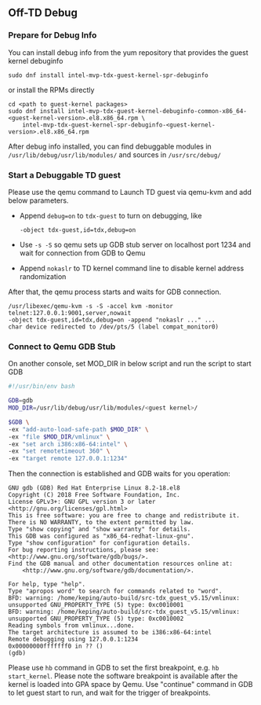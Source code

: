 ## Off-TD Debug

### Prepare for Debug Info

You can install debug info from the yum repository that provides the guest kernel debuginfo

```
sudo dnf install intel-mvp-tdx-guest-kernel-spr-debuginfo
```

or install the RPMs directly

```
cd <path to guest-kernel packages>
sudo dnf install intel-mvp-tdx-guest-kernel-debuginfo-common-x86_64-<guest-kernel-version>.el8.x86_64.rpm \
    intel-mvp-tdx-guest-kernel-spr-debuginfo-<guest-kernel-version>.el8.x86_64.rpm
```

After debug info installed, you can find debuggable modules in `/usr/lib/debug/usr/lib/modules/` and sources in `/usr/src/debug/`

### Start a Debuggable TD guest

Please use the qemu command to Launch TD guest via qemu-kvm and add below parameters.

- Append `debug=on` to `tdx-guest` to turn on debugging, like

  ```
  -object tdx-guest,id=tdx,debug=on
  ```

- Use `-s -S` so qemu sets up GDB stub server on localhost port 1234 and wait for connection from GDB to Qemu

- Append `nokaslr` to TD kernel command line to disable kernel address randomization

After that, the qemu process starts and waits for GDB connection.
  
  ```
  /usr/libexec/qemu-kvm -s -S -accel kvm -monitor telnet:127.0.0.1:9001,server,nowait
  -object tdx-guest,id=tdx,debug=on -append "nokaslr ..." ...
  char device redirected to /dev/pts/5 (label compat_monitor0)
  ```

### Connect to Qemu GDB Stub

On another console, set MOD_DIR in below script and run the script to start GDB

```bash
#!/usr/bin/env bash

GDB=gdb
MOD_DIR=/usr/lib/debug/usr/lib/modules/<guest kernel>/

$GDB \
-ex "add-auto-load-safe-path $MOD_DIR" \
-ex "file $MOD_DIR/vmlinux" \
-ex "set arch i386:x86-64:intel" \
-ex "set remotetimeout 360" \
-ex "target remote 127.0.0.1:1234"
```

Then the connection is established and GDB waits for you operation:

```
GNU gdb (GDB) Red Hat Enterprise Linux 8.2-18.el8
Copyright (C) 2018 Free Software Foundation, Inc.
License GPLv3+: GNU GPL version 3 or later <http://gnu.org/licenses/gpl.html>
This is free software: you are free to change and redistribute it.
There is NO WARRANTY, to the extent permitted by law.
Type "show copying" and "show warranty" for details.
This GDB was configured as "x86_64-redhat-linux-gnu".
Type "show configuration" for configuration details.
For bug reporting instructions, please see:
<http://www.gnu.org/software/gdb/bugs/>.
Find the GDB manual and other documentation resources online at:
    <http://www.gnu.org/software/gdb/documentation/>.

For help, type "help".
Type "apropos word" to search for commands related to "word".
BFD: warning: /home/keping/auto-build/src-tdx_guest_v5.15/vmlinux: unsupported GNU_PROPERTY_TYPE (5) type: 0xc0010001
BFD: warning: /home/keping/auto-build/src-tdx_guest_v5.15/vmlinux: unsupported GNU_PROPERTY_TYPE (5) type: 0xc0010002
Reading symbols from vmlinux...done.
The target architecture is assumed to be i386:x86-64:intel
Remote debugging using 127.0.0.1:1234
0x00000000fffffff0 in ?? ()
(gdb)
```

Please use `hb` command in GDB to set the first breakpoint, e.g. `hb start_kernel`.
Please note the software breakpoint is available after the kernel is loaded into GPA space by Qemu.
Use "continue" command in GDB to let guest start to run, and wait for the trigger of breakpoints.
